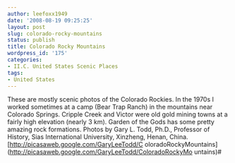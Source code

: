 ```yaml
---
author: leefoxx1949
date: '2008-08-19 09:25:25'
layout: post
slug: colorado-rocky-mountains
status: publish
title: Colorado Rocky Mountains
wordpress_id: '175'
categories:
- II.C. United States Scenic Places
tags:
- United States
---
```


These are mostly scenic photos of the Colorado Rockies. In the 1970s I worked
sometimes at a camp (Bear Trap Ranch) in the mountains near Colorado Springs.
Cripple Creek and Victor were old gold mining towns at a fairly high elevation
(nearly 3 km). Garden of the Gods has some pretty amazing rock formations.
Photos by Gary L. Todd, Ph.D., Professor of History, Sias International
University, Xinzheng, Henan, China. [http://picasaweb.google.com/GaryLeeTodd/C
oloradoRockyMountains](http://picasaweb.google.com/GaryLeeTodd/ColoradoRockyMo
untains)#

